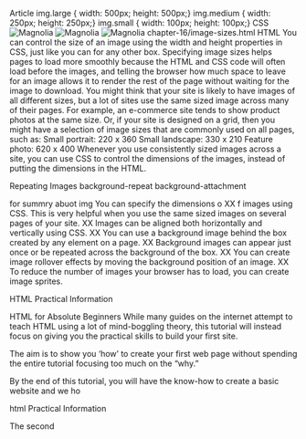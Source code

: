 Article
img.large {
width: 500px;
height: 500px;}
img.medium {
width: 250px;
height: 250px;}
img.small {
width: 100px;
height: 100px;}
CSS
<img src="images/magnolia-large.jpg"
class="large" alt="Magnolia" />
<img src="images/magnolia-medium.jpg"
class="medium" alt="Magnolia" />
<img src="images/magnolia-small.jpg"
class="small" alt="Magnolia" />
chapter-16/image-sizes.html HTML
You can control the size of an
image using the width and
height properties in CSS, just
like you can for any other box.
Specifying image sizes helps
pages to load more smoothly
because the HTML and CSS
code will often load before the
images, and telling the browser
how much space to leave for an
image allows it to render the rest
of the page without waiting for
the image to download.
You might think that your site
is likely to have images of all
different sizes, but a lot of sites
use the same sized image across
many of their pages.
For example, an e-commerce site
tends to show product photos
at the same size. Or, if your site
is designed on a grid, then you
might have a selection of image
sizes that are commonly used on
all pages, such as:
Small portrait: 220 x 360
Small landscape: 330 x 210
Feature photo: 620 x 400
Whenever you use consistently
sized images across a site,
you can use CSS to control
the dimensions of the
images, instead of putting the
dimensions in the HTML.

Repeating Images   background-repeat   background-attachment

for summry abuot img You can specify the dimensions o XX f images using CSS.
This is very helpful when you use the same sized
images on several pages of your site.
XX Images can be aligned both horizontally and vertically
using CSS.
XX You can use a background image behind the box
created by any element on a page.
XX Background images can appear just once or be
repeated across the background of the box.
XX You can create image rollover effects by moving the
background position of an image.
XX To reduce the number of images your browser has to
load, you can create image sprites.

HTML Practical Information

HTML for Absolute Beginners
While many guides on the internet attempt to teach HTML using a lot of mind-boggling theory, this tutorial will instead focus on giving you the practical skills to build your first site.

The aim is to show you ‘how’ to create your first web page without spending the entire tutorial focusing too much on the “why.”

By the end of this tutorial, you will have the know-how to create a basic website and we ho


html  Practical Information


The second <script> element
is used to tell the browser about
the Flash movie, as well as which
element it should replace. This
element is actually telling the
SWFObject script five pieces
of information, which are in the
brackets:
1. The location of the .swf file:
flash/bird.swf
2. The element that the Flash
movie should replace, specified
by the value of the id attribute
on the <div> element:
bird
3. The width of the Flash movie:
400 px
4. The height of the Flash movie:
300 px
5. The minimum version of the
Flash player needed to view the
movie:
Flash Player 8